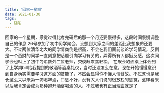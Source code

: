 ```yaml
---
title: '回家一星期'
date: 2021-01-30
tags:
  - 随笔
---
```

回家的一个星期，感觉过得比考完研后的那一个月还要慢得多，这段时间慢慢调整自己的作息
26号参加了初中同学聚会，没想到大家之间的差距比我想象的还要大。不过两位清华北大的同学情商倒是很高，不会在我们面前谈论学习情况，反倒是一个西财的同学一直刻意把话题引向学习有关的，弄得所有人都挺反感。这次同学会也叫上了初中的语数外三位老师，交谈起来蛮轻松。
在聚会的酒桌上体会到了上学期bill给我提到的敬酒等酒桌礼仪，当时还没怎么在意，现在开始慢慢意识到自身确实需要学习这方面的技能了，不然会显得你不懂人情世故。不过这也是我长这么大以来第一次喝啤酒，口感不好，没有大人们说的很放松的感觉，这样看来以后我肯定会成为那种避开酒宴喝酒的人，不过我也有正当理由就是了
